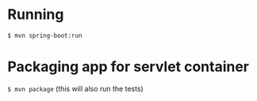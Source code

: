 # Running
`$ mvn spring-boot:run`

# Packaging app for servlet container
`$ mvn package` (this will also run the tests) 
